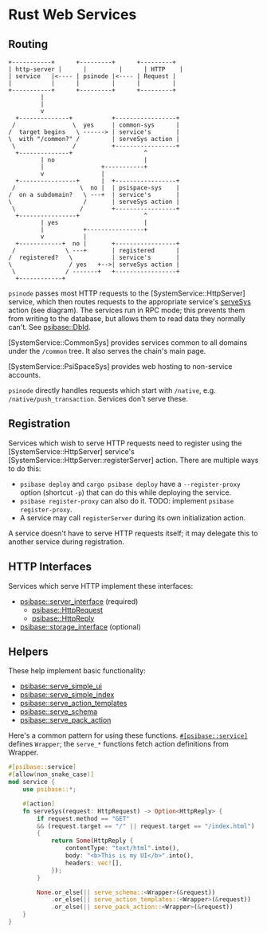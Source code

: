 # Rust Web Services

## Routing

```svgbob
+-----------+      +---------+      +---------+
| http-server |      |         |      | HTTP    |
| service   |<---- | psinode |<---- | Request |
|           |      |         |      |         |
+-----------+      +---------+      +---------+
         |
         |
         v
  +--------------+           +-----------------+
 /                \  yes     | common-sys      |
/  target begins   \ ------> | service's       |
\  with "/common?" /         | serveSys action |
 \                /          +-----------------+
  +--------------+                    ^
         | no                         |
         |                +-----------+
         v                |
  +----------------+      |  +-----------------+
 /                  \  no |  | psispace-sys    |
/  on a subdomain?   \ ---+  | service's       |
\                    /       | serveSys action |
 \                  /        +-----------------+
  +----------------+                  ^
         | yes                        |
         |           +----------------+
         v           |
  +------------+  no |       +-----------------+
 /              \ ---+       | registered      |
/  registered?   \           | service's       |
\                / yes   +-->| serveSys action |
 \              / -------+   +-----------------+
  +------------+
```

`psinode` passes most HTTP requests to the [SystemService::HttpServer] service, which then routes requests to the appropriate service's [serveSys](https://docs.rs/psibase/latest/psibase/server_interface/struct.ServerActions.html#method.serveSys) action (see diagram). The services run in RPC mode; this prevents them from writing to the database, but allows them to read data they normally can't. See [psibase::DbId](https://docs.rs/psibase/latest/psibase/enum.DbId.html).

[SystemService::CommonSys] provides services common to all domains under the `/common` tree. It also serves the chain's main page.

[SystemService::PsiSpaceSys] provides web hosting to non-service accounts.

`psinode` directly handles requests which start with `/native`, e.g. `/native/push_transaction`. Services don't serve these.

## Registration

Services which wish to serve HTTP requests need to register using the [SystemService::HttpServer] service's [SystemService::HttpServer::registerServer] action. There are multiple ways to do this:

- `psibase deploy` and `cargo psibase deploy` have a `--register-proxy` option (shortcut `-p`) that can do this while deploying the service.
- `psibase register-proxy` can also do it. TODO: implement `psibase register-proxy`.
- A service may call `registerServer` during its own initialization action.

A service doesn't have to serve HTTP requests itself; it may delegate this to another service during registration.

## HTTP Interfaces

Services which serve HTTP implement these interfaces:

- [psibase::server_interface](https://docs.rs/psibase/latest/psibase/server_interface/index.html) (required)
  - [psibase::HttpRequest](https://docs.rs/psibase/latest/psibase/struct.HttpRequest.html)
  - [psibase::HttpReply](https://docs.rs/psibase/latest/psibase/struct.HttpReply.html)
- [psibase::storage_interface](https://docs.rs/psibase/latest/psibase/storage_interface/index.html) (optional)

## Helpers

These help implement basic functionality:

- [psibase::serve_simple_ui](https://docs.rs/psibase/latest/psibase/fn.serve_simple_ui.html)
- [psibase::serve_simple_index](https://docs.rs/psibase/latest/psibase/fn.serve_simple_index.html)
- [psibase::serve_action_templates](https://docs.rs/psibase/latest/psibase/fn.serve_action_templates.html)
- [psibase::serve_schema](https://docs.rs/psibase/latest/psibase/fn.serve_schema.html)
- [psibase::serve_pack_action](https://docs.rs/psibase/latest/psibase/fn.serve_pack_action.html)

Here's a common pattern for using these functions.
[`#[psibase::service]`](https://docs.rs/psibase/latest/psibase/attr.service.html) defines `Wrapper`;
the `serve_*` functions fetch action definitions from Wrapper.

```rust
#[psibase::service]
#[allow(non_snake_case)]
mod service {
    use psibase::*;

    #[action]
    fn serveSys(request: HttpRequest) -> Option<HttpReply> {
        if request.method == "GET"
        && (request.target == "/" || request.target == "/index.html")
        {
            return Some(HttpReply {
                contentType: "text/html".into(),
                body: "<b>This is my UI</b>".into(),
                headers: vec![],
            });
        }

        None.or_else(|| serve_schema::<Wrapper>(&request))
            .or_else(|| serve_action_templates::<Wrapper>(&request))
            .or_else(|| serve_pack_action::<Wrapper>(&request))
    }
}
```
